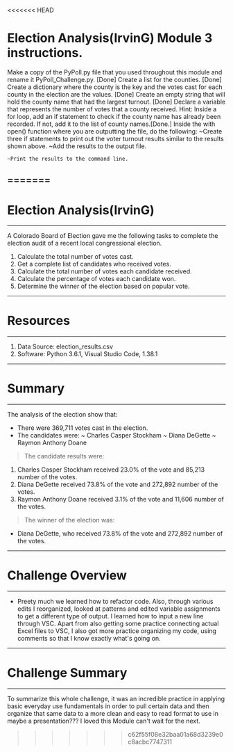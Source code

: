 <<<<<<< HEAD
# Election Analysis(IrvinG) Module 3 instructions.

Make a copy of the PyPoll.py file that you used throughout this module and rename it PyPoll_Challenge.py.  [Done]
Create a list for the counties. [Done]
Create a dictionary where the county is the key and the votes cast for each county in the election are the values. [Done]
Create an empty string that will hold the county name that had the largest turnout. [Done]
Declare a variable that represents the number of votes that a county received. Hint: Inside a for loop, add an if statement to check if the county name has already been recorded. If not, add it to the list of county names.[Done.]
Inside the with open() function where you are outputting the file, do the following:
	~Create three if statements to print out the voter turnout results            similar to the results shown above.
	~Add the results to the output file.

	~Print the results to the command line.
=======
------------------------------------------------------------
# Election Analysis(IrvinG)
------------------------------------------------------------
A Colorado Board of Election gave me the following tasks to complete the election audit of a recent local congressional election.
  1. Calculate the total number of votes cast.
  2. Get a complete list of candidates who received votes.
  3. Calculate the total number of votes each candidate received.
  4. Calculate the percentage of votes each candidate won.
  5. Determine the winner of the election based on popular vote.
-------------------------------------------------------------  
 # Resources
-------------------------------------------------------------
  1. Data Source: election_results.csv
  2. Software: Python 3.6.1, Visual Studio Code, 1.38.1
-------------------------------------------------------------  
# Summary
-------------------------------------------------------------
The analysis of the election show that:
  - There were 369,711 votes cast in the election.
  - The candidates were:
    ~ Charles Casper Stockham
    ~ Diana DeGette
    ~ Raymon Anthony Doane 

> The candidate results were:
  1. Charles Casper Stockham received 23.0% of the vote and 85,213 number of the votes.
  2. Diana DeGette received 73.8% of the vote and 272,892 number of the votes.
  3. Raymon Anthony Doane received 3.1% of the vote and 11,606 number of the votes.
  
> The winner of the election was:
  - Diana DeGette, who received 73.8% of the vote and 272,892 number of the votes.
------------------------------------------------------------  
# Challenge Overview
------------------------------------------------------------
- Preety much we learned how to refactor code. Also, through various edits
I reorganized, looked at patterns and edited variable assignments to 
get a different type of output. I learned how to input a new line through VSC.
Apart from also getting some practice connecting actual Excel files to VSC,
I also got more practice organizing my code, using comments so that I know exactly 
what's going on.

------------------------------------------------------------
# Challenge Summary
------------------------------------------------------------
To summarize this whole challenge, it was an incredible practice in applying 
basic everyday use fundamentals in order to pull certain data and then organize that
same data to a more clean and easy to read format to use in maybe a presentation???
I loved this Module can't wait for the next.	
>>>>>>> c62f55f08e32baa01a68d3239e0c8acbc7747311



